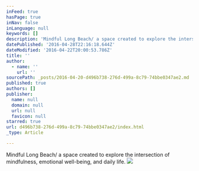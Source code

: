 ```yaml
---
inFeed: true
hasPage: true
inNav: false
inLanguage: null
keywords: []
description: 'Mindful Long Beach/ a space created to explore the intersection of mindfulness, emotional well-being, and daily life.'
datePublished: '2016-04-28T22:16:18.644Z'
dateModified: '2016-04-22T20:00:53.786Z'
title: ''
author:
  - name: ''
    url: ''
sourcePath: _posts/2016-04-20-d496b738-276d-499a-8c79-74bbe0347ae2.md
published: true
authors: []
publisher:
  name: null
  domain: null
  url: null
  favicon: null
starred: true
url: d496b738-276d-499a-8c79-74bbe0347ae2/index.html
_type: Article

---
```

Mindful Long Beach/ a space created to explore the intersection of mindfulness, emotional well-being, and daily life.
![](https://s3-us-west-2.amazonaws.com/the-grid-img/p/2cf42929a84b3efeee29a3781819b266ce2bff30.jpg)